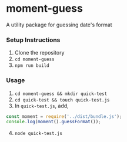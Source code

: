 # moment-guess
A utility package for guessing date's format

### Setup Instructions
1. Clone the repository
2. `cd moment-guess`
3. `npm run build`

### Usage
1. `cd moment-guess && mkdir quick-test`
2. `cd quick-test && touch quick-test.js`
3. In `quick-test.js`, add,
```javascript
const moment = require('../dist/bundle.js');
console.log(moment().guessFormat());
```
4. `node quick-test.js`
